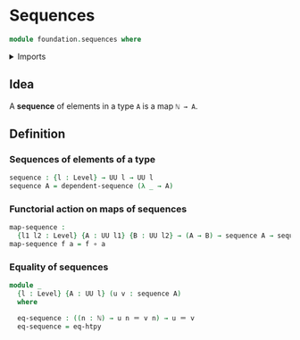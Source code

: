 # Sequences

```agda
module foundation.sequences where
```

<details><summary>Imports</summary>

```agda
open import elementary-number-theory.natural-numbers

open import foundation.dependent-sequences
open import foundation.function-extensionality
open import foundation.identity-types
open import foundation.universe-levels

open import foundation-core.function-types
```

</details>

## Idea

A **sequence** of elements in a type `A` is a map `ℕ → A`.

## Definition

### Sequences of elements of a type

```agda
sequence : {l : Level} → UU l → UU l
sequence A = dependent-sequence (λ _ → A)
```

### Functorial action on maps of sequences

```agda
map-sequence :
  {l1 l2 : Level} {A : UU l1} {B : UU l2} → (A → B) → sequence A → sequence B
map-sequence f a = f ∘ a
```

### Equality of sequences

```agda
module _
  {l : Level} {A : UU l} (u v : sequence A)
  where

  eq-sequence : ((n : ℕ) → u n ＝ v n) → u ＝ v
  eq-sequence = eq-htpy
```
